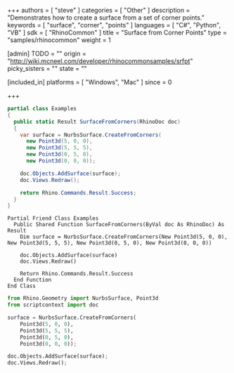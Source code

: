 +++
authors = [ "steve" ]
categories = [ "Other" ]
description = "Demonstrates how to create a surface from a set of corner points."
keywords = [ "surface", "corner", "points" ]
languages = [ "C#", "Python", "VB" ]
sdk = [ "RhinoCommon" ]
title = "Surface from Corner Points"
type = "samples/rhinocommon"
weight = 1

[admin]
TODO = ""
origin = "http://wiki.mcneel.com/developer/rhinocommonsamples/srfpt"
picky_sisters = ""
state = ""

[included_in]
platforms = [ "Windows", "Mac" ]
since = 0

+++

<div class="codetab-content" id="cs">

```cs
partial class Examples
{
  public static Result SurfaceFromCorners(RhinoDoc doc)
  {
    var surface = NurbsSurface.CreateFromCorners(
      new Point3d(5, 0, 0),
      new Point3d(5, 5, 5),
      new Point3d(0, 5, 0),
      new Point3d(0, 0, 0));

    doc.Objects.AddSurface(surface);
    doc.Views.Redraw();

    return Rhino.Commands.Result.Success;
  }
}
```

</div>


<div class="codetab-content" id="vb">

```vbnet
Partial Friend Class Examples
  Public Shared Function SurfaceFromCorners(ByVal doc As RhinoDoc) As Result
	Dim surface = NurbsSurface.CreateFromCorners(New Point3d(5, 0, 0), New Point3d(5, 5, 5), New Point3d(0, 5, 0), New Point3d(0, 0, 0))

	doc.Objects.AddSurface(surface)
	doc.Views.Redraw()

	Return Rhino.Commands.Result.Success
  End Function
End Class
```

</div>


<div class="codetab-content" id="py">

```python
from Rhino.Geometry import NurbsSurface, Point3d
from scriptcontext import doc

surface = NurbsSurface.CreateFromCorners(
    Point3d(5, 0, 0),
    Point3d(5, 5, 5),
    Point3d(0, 5, 0),
    Point3d(0, 0, 0));

doc.Objects.AddSurface(surface);
doc.Views.Redraw();
```

</div>

